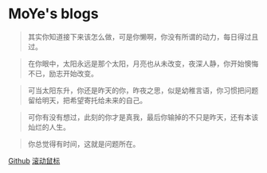 
# MoYe's blogs


> 其实你知道接下来该怎么做，可是你懒啊，你没有所谓的动力，每日得过且过。


> 在你眼中，太阳永远是那个太阳，月亮也从未改变，夜深人静，你开始懊悔不已，励志开始改变。


> 可当太阳东升，你还是昨天的你，昨夜之思，似是幼稚言语，你习惯把问题留给明天，把希望寄托给未来的自己。


> 可你有没有想过，此刻的你才是真我，最后你输掉的不只是昨天，还有本该灿烂的人生。


> 你总觉得有时间，这就是问题所在。


[Github](https://github.com/moye12325/)
[滚动鼠标](#introduction)
